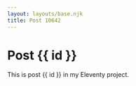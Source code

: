 ```yaml
---
layout: layouts/base.njk
title: Post 10642
---
```


# Post {{ id }}

This is post {{ id }} in my Eleventy project.
